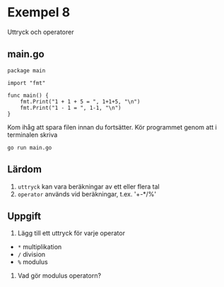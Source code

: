 # Exempel 8

Uttryck och operatorer

## main.go

	package main
	
	import "fmt"
	
	func main() {
        fmt.Print("1 + 1 + 5 = ", 1+1+5, "\n")
        fmt.Print("1 - 1 = ", 1-1, "\n")
    }
	
Kom ihåg att spara filen innan du fortsätter. Kör programmet genom att i terminalen skriva

	go run main.go
	
## Lärdom

1. `uttryck` kan vara beräkningar av ett eller flera tal
1. `operator` används vid beräkningar, t.ex. '+-*/%'

## Uppgift

1. Lägg till ett uttryck för varje operator
  - `*` multiplikation
  - `/` division
  - `%` modulus
  
1. Vad gör modulus operatorn?


